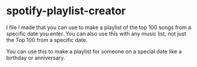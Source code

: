# spotify-playlist-creator
I file I made that you can use to make a playlist of the top 100 songs from a specific date you enter. You can also use this with any music list, not just the Top 100 from a specific date.

You can use this to make a playlist for someone on a special date like a birthday or anniversary.
